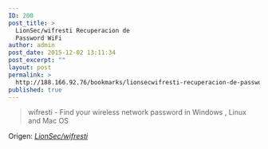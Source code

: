 ```yaml
---
ID: 200
post_title: >
  LionSec/wifresti Recuperacion de
  Password WiFi
author: admin
post_date: 2015-12-02 13:11:34
post_excerpt: ""
layout: post
permalink: >
  http://188.166.92.76/bookmarks/lionsecwifresti-recuperacion-de-password-wifi/
published: true
---
```

<blockquote>wifresti - Find your wireless network password in Windows , Linux and Mac OS</blockquote>
Origen: <em><a href="https://github.com/LionSec/wifresti">LionSec/wifresti</a></em>